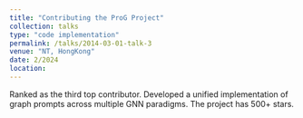 ```yaml
---
title: "Contributing the ProG Project"
collection: talks
type: "code implementation"
permalink: /talks/2014-03-01-talk-3
venue: "NT, HongKong"
date: 2/2024
location:
---
```


Ranked as the third top contributor. Developed a unified implementation of graph prompts across multiple GNN paradigms. The project has 500+ stars.
